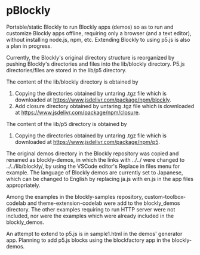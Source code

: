 # pBlockly
Portable/static Blockly to run Blockly apps (demos) so as to run and customize Blockly apps offline, requiring only a browser (and a text editor), without installing node.js, npm, etc. Extending Blockly to using p5.js is also a plan in progress.

Currently, the Blockly's original directory structure is reorganized by pushing Blockly's directories and files into the lib/blockly directory. P5.js directories/files are stored in the lib/p5 directory.

The content of the lib/blockly directory is obtained by
1. Copying the directories obtained by untaring .tgz file which is downloaded at https://www.jsdelivr.com/package/npm/blockly.
1. Add closure directory obtained by untaring .tgz file which is downloaded at https://www.jsdelivr.com/package/npm/closure. 

The content of the lib/p5 directory is obtained by
1. Copying the directories obtained by untaring .tgz file which is downloaded at https://www.jsdelivr.com/package/npm/p5.

The original demos directory in the Blockly repository was copied and renamed as blockly-demos, in which the links with ../../  were changed to ../../lib/blockly/, by using the VSCode editor's Replace in files menu for example. The language of Blockly demos are currently set to Japanese, which can be changed to English by replacing ja.js with en.js in the app files appropriately.

Among the examples in the blockly-samples repository, custom-toolbox-codelab and theme-extension-codelab were add to the blockly_demos directory. The other examples requiring to run HTTP server were not included, nor were the examples which were already included in the blockly_demos. 

An attempt to extend to p5.js is in sample1.html in the demos' generator app. Planning to add p5.js blocks using the blockfactory app in the blockly-demos.
